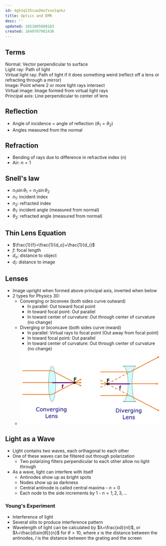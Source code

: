 ```yaml
---
id: 4gh1q135cuw2mo7xso1qokz
title: Optics and EMR
desc: ''
updated: 1651005088183
created: 1649707981436
---
```


## Terms
Normal: Vector perpendicular to surface  
Light ray: Path of light  
Virtual light ray: Path of light if it does something weird (reflect off a lens or refracting through a mirror)  
Image: Point where 2 or more light rays intersect   
Virtual image: Image formed from virtual light rays  
Principal axis: Line perpendicular to center of lens  

## Reflection
* Angle of incidence = angle of reflection ($θ_1 = θ_2$)
* Angles measured from the normal

## Refraction
* Bending of rays due to difference in refractive index ($n$)
* Air: $n=1$

## Snell's law
* $n_1\sin{θ_1}=n_2\sin{θ_2}$
* $n_1$: incident index
* $n_2$: refracted index
* $θ_1$: incident angle (measured from normal)
* $θ_2$: refracted angle (measured from normal)

## Thin Lens Equation
* $\frac{1}{f}=\frac{1}{d_o}+\frac{1}{d_i}$
* $f$: focal length
* $d_o$: distance to object
* $d_i$: distance to image

## Lenses
* Image upright when formed above principal axis, inverted when below
* 2 types for Physics 30:
    * Converging or biconvex (both sides curve outward)
        * In parallel: Out toward focal point
        * In toward focal point: Out parallel
        * In toward center of curvature: Out through center of curvature (no change)
    * Diverging or biconcave (both sides curve inward)
        * In parallel: Virtual rays to focal point (Out away from focal point)
        * In toward focal point: Out parallel
        * In toward center of curvature: Out through center of curvature (no change)
    * ![](/assets/images/2022-04-14-14-39-21.png)

## Light as a Wave
* Light contains two waves, each orthagonal to each other
* One of these waves can be filtered out through polarization
    * Two polarizing filters perpendicular to each other allow no light through
* As a wave, light can interfere with itself
    * Antinodes show up as bright spots
    * Nodes show up as darkness
    * Central antinode is called central maxima - $n=0$
    * Each node to the side increments by 1 - $n=1,2,3,...$

### Young's Experiment
* Interference of light
* Several slits to produce interference pattern
* Wavelength of light can be calculated by $λ=\frac{xd}{nl}$, or $λ=\frac{d\sin{θ}}{n}$ for $θ>10$, where $x$ is the distance between the antinodes, $l$ is the distance between the grating and the screen